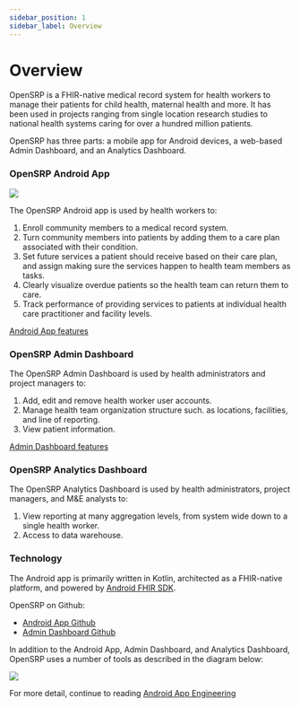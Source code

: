 ```yaml
---
sidebar_position: 1
sidebar_label: Overview
---
```


# Overview

OpenSRP is a FHIR-native medical record system for health workers to manage their patients for child health, maternal health and more. It has been used in projects ranging from single location research studies to national health systems caring for over a hundred million patients.

OpenSRP has three parts: a mobile app for Android devices, a web-based Admin Dashboard, and an Analytics Dashboard.

### OpenSRP Android App

![](/img/overview-app.png)

The OpenSRP Android app is used by health workers to:
1. Enroll community members to a medical record system.
2. Turn community members into patients by adding them to a care plan associated with their condition.
3. Set future services a patient should receive based on their care plan, and assign making sure the services happen to health team members as tasks.
4. Clearly visualize overdue patients so the health team can return them to care.
5. Track performance of providing services to patients at individual health care practitioner and facility levels.

[Android App features](/about-opensrp/app-features)


### OpenSRP Admin Dashboard

The OpenSRP Admin Dashboard is used by health administrators and project managers to:
1. Add, edit and remove health worker user accounts.
2. Manage health team organization structure such. as locations, facilities, and line of reporting.
3. View patient information.

[Admin Dashboard features](/about-opensrp/admin-dashboard-features)

### OpenSRP Analytics Dashboard

The OpenSRP Analytics Dashboard is used by health administrators, project managers, and M&E analysts to:
1. View reporting at many aggregation levels, from system wide down to a single health worker.
2. Access to data warehouse.

### Technology

The Android app is primarily written in Kotlin​, architected as a FHIR-native platform, and powered by [Android FHIR SDK](https://github.com/google/android-fhir).

OpenSRP on Github: 
- [Android App Github](https://github.com/opensrp/fhircore)
- [Admin Dashboard Github](https://github.com/opensrp/web)

In addition to the Android App, Admin Dashboard, and Analytics Dashboard, OpenSRP uses a number of tools as described in the diagram below:

![](/img/opensrp-platform-flow.png)

For more detail, continue to reading [Android App Engineering](/engineering-android-app/introduction)
